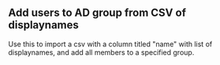 ## Add users to AD group from CSV of displaynames

Use this to import a csv with a column titled "name" with list of displaynames, and add all members to a specified group.
